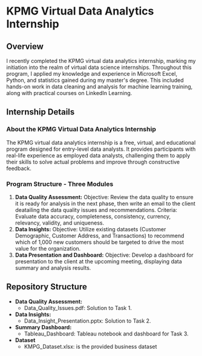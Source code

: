 # KPMG Virtual Data Analytics Internship
## Overview
I recently completed the KPMG virtual data analytics internship, marking my initiation into the realm of virtual data science internships. Throughout this program, I applied my knowledge and experience in Microsoft Excel, Python, and statistics gained during my master's degree. This included hands-on work in data cleaning and analysis for machine learning training, along with practical courses on LinkedIn Learning.
## Internship Details
### About the KPMG Virtual Data Analytics Internship
The KPMG virtual data analytics internship is a free, virtual, and educational program designed for entry-level data analysts. It provides participants with real-life experience as employed data analysts, challenging them to apply their skills to solve actual problems and improve through constructive feedback.
### Program Structure - Three Modules
1. **Data Quality Assessment:**
Objective: Review the data quality to ensure it is ready for analysis in the next phase, then write an email to the client deatailing the data quality issues and recommendations.
Criteria: Evaluate data accuracy, completeness, consistency, currency, relevancy, validity, and uniqueness.
2. **Data Insights:**
Objective: Utilize existing datasets (Customer Demographic, Customer Address, and Transactions) to recommend which of 1,000 new customers should be targeted to drive the most value for the organization.
3. **Data Presentation and Dashboard:**
Objective: Develop a dashboard for presentation to the client at the upcoming meeting, displaying data summary and analysis results.
## Repository Structure
- **Data Quality Assessment:**
  - Data_Quality_Issues.pdf: Solution to Task 1.
- **Data Insights:**
  - Data_Insight_Presentation.pptx: Solution to Task 2.
- **Summary Dashboard:**
  - Tableau_Dashboard: Tableau notebook and dashboard for Task 3.
- **Dataset**
  - KMPG_Dataset.xlsx: is the provided business dataset
